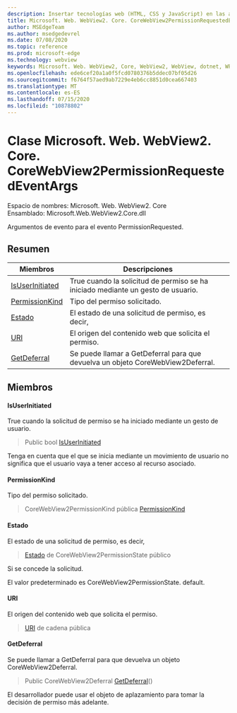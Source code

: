 ```yaml
---
description: Insertar tecnologías web (HTML, CSS y JavaScript) en las aplicaciones nativas con el control Microsoft Edge WebView2
title: Microsoft. Web. WebView2. Core. CoreWebView2PermissionRequestedEventArgs
author: MSEdgeTeam
ms.author: msedgedevrel
ms.date: 07/08/2020
ms.topic: reference
ms.prod: microsoft-edge
ms.technology: webview
keywords: Microsoft. Web. WebView2, Core, WebView2, WebView, dotnet, WPF, WinForms, App, Edge, CoreWebView2, CoreWebView2Controller, control de explorador, Edge HTML, Microsoft. Web. WebView2. Core. CoreWebView2PermissionRequestedEventArgs
ms.openlocfilehash: ede6cef20a1a0f5fcd0780376b5ddec07bf05d26
ms.sourcegitcommit: f6764f57aed9ab7229e4eb6cc8851d0cea667403
ms.translationtype: MT
ms.contentlocale: es-ES
ms.lasthandoff: 07/15/2020
ms.locfileid: "10878802"
---
```

# Clase Microsoft. Web. WebView2. Core. CoreWebView2PermissionRequestedEventArgs 

Espacio de nombres: Microsoft. Web. WebView2. Core \
Ensamblado: Microsoft.Web.WebView2.Core.dll

Argumentos de evento para el evento PermissionRequested.

## Resumen

 Miembros                        | Descripciones
--------------------------------|---------------------------------------------
[IsUserInitiated](#isuserinitiated) | True cuando la solicitud de permiso se ha iniciado mediante un gesto de usuario.
[PermissionKind](#permissionkind) | Tipo del permiso solicitado.
[Estado](#state) | El estado de una solicitud de permiso, es decir,
[URI](#uri) | El origen del contenido web que solicita el permiso.
[GetDeferral](#getdeferral) | Se puede llamar a GetDeferral para que devuelva un objeto CoreWebView2Deferral.

## Miembros

#### IsUserInitiated 

True cuando la solicitud de permiso se ha iniciado mediante un gesto de usuario.

> Public bool [IsUserInitiated](#isuserinitiated)

Tenga en cuenta que el que se inicia mediante un movimiento de usuario no significa que el usuario vaya a tener acceso al recurso asociado.

#### PermissionKind 

Tipo del permiso solicitado.

> CoreWebView2PermissionKind pública [PermissionKind](#permissionkind)

#### Estado 

El estado de una solicitud de permiso, es decir,

> [Estado](#state) de CoreWebView2PermissionState público

Si se concede la solicitud.

El valor predeterminado es CoreWebView2PermissionState. default.

#### URI 

El origen del contenido web que solicita el permiso.

> [URI](#uri) de cadena pública

#### GetDeferral 

Se puede llamar a GetDeferral para que devuelva un objeto CoreWebView2Deferral.

> Public CoreWebView2Deferral [GetDeferral](#getdeferral)()

El desarrollador puede usar el objeto de aplazamiento para tomar la decisión de permiso más adelante.

